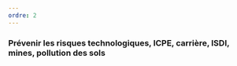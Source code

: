 ```yaml
---
ordre: 2
---
```


### Prévenir les risques technologiques, ICPE, carrière, ISDI, mines, pollution des sols
